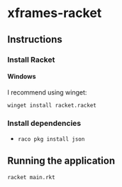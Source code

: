 # xframes-racket

## Instructions

### Install Racket

#### Windows

I recommend using winget:

`winget install racket.racket`

### Install dependencies

- `raco pkg install json`

## Running the application

`racket main.rkt`
